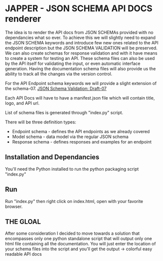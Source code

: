 # JAPPER - JSON SCHEMA API DOCS renderer

The idea is to render the API docs from JSON SCHEMAs provided with no dependancies what so ever. To achieve this we will slightly need to expand the JSON SCHEMA keywords and introduce few new ones related to the API endpoint description but the JSON SCHEMA VALIDATION will be preserved. We can also create schemas for response validation and with it have means to create a system for testing an API. These schema files can also be used by the API itself for validating the input, or even automatic interface generation. Having the documentation schema files will also provide us the ability to track all the changes via the version control.

For the API Endpoint schema keywords we will provide a slight extension of the schema-07.
[JSON Schema Validation: Draft-07](http://json-schema.org/latest/json-schema-validation.html)

Each API Docs will have to have a manifest.json file which will contain title, logo, and API url.

List of schema files is generated through "index.py" script.

There will be three definition types:
* Endpoint schema - defines the API endpoints as we already covered
* Model schema - data model via the regular JSON schema
* Response schema - defines responses and examples for an endpoint

## Installation and Dependancies
You'll need the Python installed to run the python packaging script "index.py"

## Run
Run "index.py" then right click on index.html, open with your favorite browser.


## THE GLOAL
After some consideration I decided to move towards a solution that encompasses only one python standalone script that will output only one html file containing all the documentation. You will just enter the location of your schema files into the script and you'll get the output -> colorful easy readable API docs

